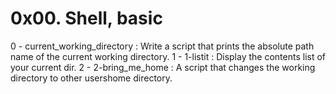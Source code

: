 # 0x00. Shell, basic 
0 - current_working_directory : Write a script that prints the absolute path name of the current working directory.
1 - 1-listit : Display the contents list of your current dir.
2 - 2-bring_me_home : A script that changes the working directory to other usershome directory.
